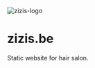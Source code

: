 ![zizis-logo](https://user-images.githubusercontent.com/25233962/184013993-24e83345-d9da-418c-b6ce-ba516d489e1e.png)
# zizis.be
Static website for hair salon.
